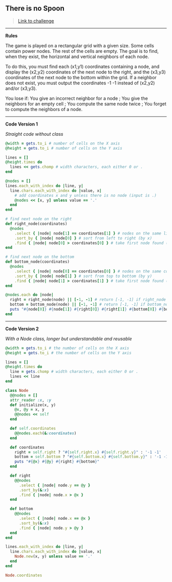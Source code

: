 ## There is no Spoon

> [Link to challenge](https://www.codingame.com/ide/puzzle/there-is-no-spoon-episode-1)

---

**Rules**

The game is played on a rectangular grid with a given size. Some cells contain power nodes. The rest of the cells are empty. The goal is to find, when they exist, the horizontal and vertical neighbors of each node.

To do this, you must find each (x1,y1) coordinates containing a node, and display the (x2,y2) coordinates of the next node to the right, and the (x3,y3) coordinates of the next node to the bottom within the grid. If a neighbor does not exist, you must output the coordinates -1 -1 instead of (x2,y2) and/or (x3,y3).

You lose if: You give an incorrect neighbor for a node ; You give the neighbors for an empty cell ; You compute the same node twice ; You forget to compute the neighbors of a node.

---

**Code Version 1**

*Straight code without class*

```ruby
@width = gets.to_i # number of cells on the X axis
@height = gets.to_i # number of cells on the Y axis

lines = []
@height.times do
  lines << gets.chomp # width characters, each either 0 or .
end

@nodes = []
lines.each_with_index do |line, y|
  line.chars.each_with_index do |value, x|
    # add coordinates x and y unless there is no node (input is .)
    @nodes << [x, y] unless value == '.'
  end
end

# find next node on the right
def right_node(coordinates)
  @nodes
    .select { |node| node[1] == coordinates[1] } # nodes on the same line (y)
    .sort_by { |node| node[0] } # sort from left to right (by x)
    .find { |node| node[0] > coordinates[0] } # take first node found (or return nil)
end

# find next node on the bottom
def bottom_node(coordinates)
  @nodes
    .select { |node| node[0] == coordinates[0] } # nodes on the same column (x)
    .sort_by { |node| node[1] } # sort from top to bottom (by y)
    .find { |node| node[1] > coordinates[1] } # take first node found (or return nil)
end

@nodes.each do |node|
  right = right_node(node) || [-1, -1] # return [-1, -1] if right_node return nil
  bottom = bottom_node(node) || [-1, -1] # return [-1, -1] if bottom_node return nil
  puts "#{node[0]} #{node[1]} #{right[0]} #{right[1]} #{bottom[0]} #{bottom[1]}"
end
```

---

**Code Version 2**

*With a Node class, longer but understandable and reusable*

```ruby
@width = gets.to_i # the number of cells on the X axis
@height = gets.to_i # the number of cells on the Y axis

lines = []
@height.times do
  line = gets.chomp # width characters, each either 0 or .
  lines << line
end

class Node
  @@nodes = []
  attr_reader :x, :y
  def initialize(x, y)
    @x, @y = x, y
    @@nodes << self
  end

  def self.coordinates
    @@nodes.each(&:coordinates)
  end

  def coordinates
    right = self.right ? "#{self.right.x} #{self.right.y}" : '-1 -1'
    bottom = self.bottom ? "#{self.bottom.x} #{self.bottom.y}" : '-1 -1'
    puts "#{@x} #{@y} #{right} #{bottom}"
  end

  def right
    @@nodes
      .select { |node| node.y == @y }
      .sort_by(&:x)
      .find { |node| node.x > @x }
  end

  def bottom
    @@nodes
      .select { |node| node.x == @x }
      .sort_by(&:x)
      .find { |node| node.y > @y }
  end
end

lines.each_with_index do |line, y|
  line.chars.each_with_index do |value, x|
    Node.new(x, y) unless value == '.'
  end
end

Node.coordinates
```
